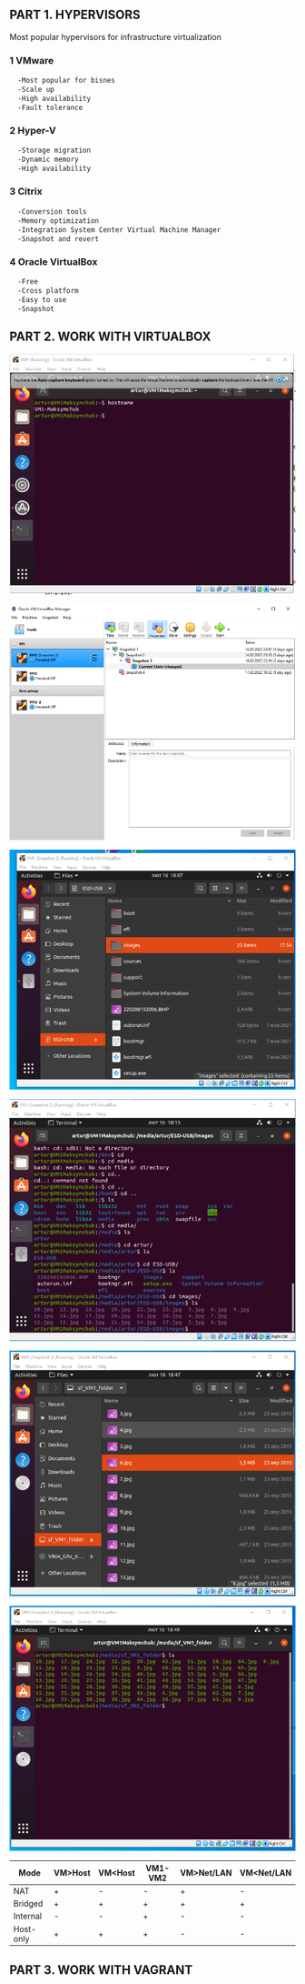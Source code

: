 ## PART 1. HYPERVISORS
 Most popular hypervisors for infrastructure virtualization
 ###  1 VMware
      -Most popular for bisnes
      -Scale up
      -High availability
      -Fault tolerance
 ###  2 Hyper-V
      -Storage migration
      -Dynamic memory
      -High availability
###   3 Citrix
      -Conversion tools
      -Memory optimization
      -Integration System Center Virtual Machine Manager
      -Snapshot and revert
###   4 Oracle VirtualBox
      -Free
      -Cross platform
      -Easy to use
      -Snapshot

## PART 2. WORK WITH VIRTUALBOX

![](https://github.com/ArturMaksymchuk/materialsEpam/blob/master/m2/task2.1/2022-02-14%2021_41_35-Window.png)

![](https://github.com/ArturMaksymchuk/materialsEpam/blob/master/m2/task2.1/003.png)

![](https://github.com/ArturMaksymchuk/materialsEpam/blob/master/m2/task2.1/2022-02-16%2018_07_47-.png )

![](https://github.com/ArturMaksymchuk/materialsEpam/blob/master/m2/task2.1/2022-02-16%2018_15_24-.png )

![](https://github.com/ArturMaksymchuk/materialsEpam/blob/master/m2/task2.1/2022-02-16%2018_46_59-.png )

![]( https://github.com/ArturMaksymchuk/materialsEpam/blob/master/m2/task2.1/2022-02-16%2018_49_39-.png)

| Mode  |VM>Host   | VM<Host  | VM1-VM2  | VM>Net/LAN  |  VM<Net/LAN |
| ------------ | ------------ | ------------ | ------------ | ------------ | ------------ |
| NAT  |  + |  -  | -  | +  |-   |
| Bridged  |  + |  + |  + |  + |  + |
|  Internal |  - | -  | +  | -  |  - |
| Host-only | +  |  + |  + |  - |  - |

## PART 3. WORK WITH VAGRANT

![]( )

![]( )

![]( )

![]( )
